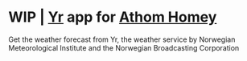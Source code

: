 # WIP | [Yr](https://yr.no) app for [Athom Homey](https://homey.app/)

Get the weather forecast from Yr, the weather service by Norwegian Meteorological Institute and the Norwegian Broadcasting Corporation